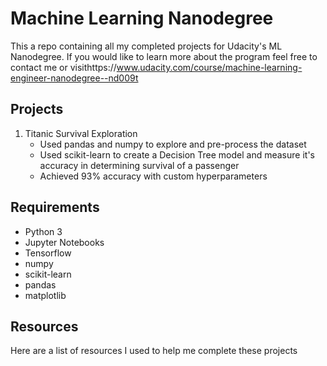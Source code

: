 # Machine Learning Nanodegree

This a repo containing all my completed projects for Udacity's ML Nanodegree. If you would like to learn more about the program feel free to contact me or visithttps://www.udacity.com/course/machine-learning-engineer-nanodegree--nd009t

## Projects
1. Titanic Survival Exploration
	- Used pandas and numpy to explore and pre-process the dataset
	- Used scikit-learn to create a Decision Tree model and measure it's accuracy in determining survival of a passenger
	- Achieved 93% accuracy with custom hyperparameters

## Requirements
* Python 3
* Jupyter Notebooks
* Tensorflow
* numpy
* scikit-learn
* pandas
* matplotlib

## Resources
Here are a list of resources I used to help me complete these projects
